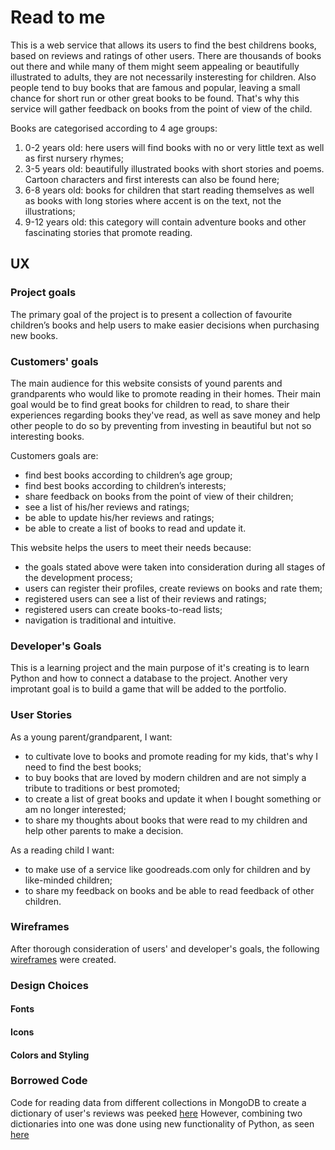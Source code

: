# Read to me
This is a web service that allows its users to find the best childrens books, based on reviews and ratings of other users. 
There are thousands of books out there and while many of them might seem appealing or beautifully illustrated to adults, they are not 
necessarily insteresting for children. Also people tend to buy books that are famous and popular, leaving a small chance for short run 
or other great books to be found. That's why this service will gather feedback on books from the point of view of the child. 

Books are categorised according to 4 age groups:
1. 0-2 years old: here users will find books with no or very little text as well as first nursery rhymes;
1. 3-5 years old: beautifully illustrated books with short stories and poems. Cartoon characters and first interests can also 
be found here;
1. 6-8 years old: books for children that start reading themselves as well as books with long stories where accent is on the
text, not the illustrations;
1. 9-12 years old: this category will contain adventure books and other fascinating stories that promote reading.

## UX

### Project goals
The primary goal of the project is to present a collection of favourite children’s books and help users to make easier decisions when 
purchasing new books. 

### Customers' goals
The main audience for this website consists of yound parents and grandparents who would like to promote reading in their homes.
Their main goal would be to find great books for children to read, to share their experiences regarding books they've read, as well as
save money and help other people to do so by preventing from investing in beautiful but not so interesting books.

Customers goals are:
* find best books according to children’s age group;
* find best books according to children’s interests;
* share feedback on books from the point of view of their children;
* see a list of his/her reviews and ratings;
* be able to update his/her reviews and ratings;
* be able to create a list of books to read and update it.

This website helps the users to meet their needs because: 
* the goals stated above were taken into consideration during all stages of the development process;
* users can register their profiles, create reviews on books and rate them;
* registered users can see a list of their reviews and ratings;
* registered users can create books-to-read lists;
* navigation is traditional and intuitive.

### Developer's Goals
This is a learning project and the main purpose of it's creating is to learn Python and how to connect a database to
the project. Another very improtant goal is to build a game that will be added to the portfolio. 

### User Stories
As a young parent/grandparent, I want:
* to cultivate love to books and promote reading for my kids, that's why I need to find the best books;
* to buy books that are loved by modern children and are not simply a tribute to traditions or best promoted;
* to create a list of great books and update it when I bought something or am no longer interested;
* to share my thoughts about books that were read to my children and help other parents to make a decision.

As a reading child I want:
* to make use of a service like goodreads.com only for children and by like-minded children;
* to share my feedback on books and be able to read feedback of other children.

### Wireframes
After thorough consideration of users' and developer's goals, the following [wireframes](assets/wireframes) were created. 

### Design Choices

#### Fonts

#### Icons

#### Colors and Styling

### Borrowed Code 
Code for reading data from different collections in MongoDB to create a dictionary of user's reviews was peeked 
[here](https://stackoverflow.com/questions/16849955/how-can-i-join-data-from-two-mongodb-collections-in-python)
However, combining two dictionaries into one was done using new functionality of Python, as seen 
[here](https://stackoverflow.com/questions/38987/how-do-i-merge-two-dictionaries-in-a-single-expression-taking-union-of-dictiona) 